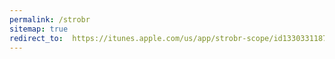```yaml
---
permalink: /strobr
sitemap: true
redirect_to:  https://itunes.apple.com/us/app/strobr-scope/id1330331187
---
```

